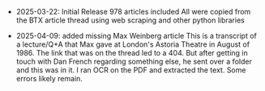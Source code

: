 - 2025-03-22: Initial Release
  978 articles included
  All were copied from the BTX article thread using web scraping and other python libraries

- 2025-04-09: added missing Max Weinberg article
  This is a transcript of a lecture/Q+A that Max gave at London's Astoria Theatre in August of 1986. The link that was on the thread led to a 404. But after getting in touch with Dan French regarding something else, he sent over a folder and this was in it. I ran OCR on the PDF and extracted the text. Some errors likely remain.
